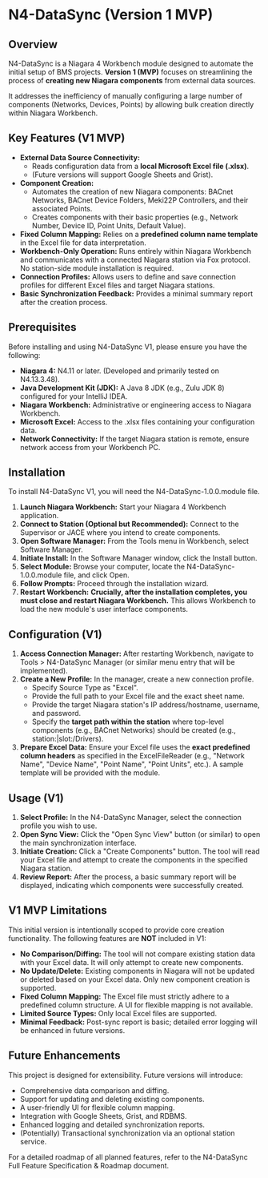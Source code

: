 # **N4-DataSync (Version 1 MVP)**

## **Overview**

N4-DataSync is a Niagara 4 Workbench module designed to automate the initial setup of BMS projects. **Version 1 (MVP)** focuses on streamlining the process of **creating new Niagara components** from external data sources.

It addresses the inefficiency of manually configuring a large number of components (Networks, Devices, Points) by allowing bulk creation directly within Niagara Workbench.

## **Key Features (V1 MVP)**

* **External Data Source Connectivity:**  
  * Reads configuration data from a **local Microsoft Excel file (.xlsx)**.  
  * (Future versions will support Google Sheets and Grist).  
* **Component Creation:**  
  * Automates the creation of new Niagara components: BACnet Networks, BACnet Device Folders, Meki22P Controllers, and their associated Points.  
  * Creates components with their basic properties (e.g., Network Number, Device ID, Point Units, Default Value).  
* **Fixed Column Mapping:** Relies on a **predefined column name template** in the Excel file for data interpretation.  
* **Workbench-Only Operation:** Runs entirely within Niagara Workbench and communicates with a connected Niagara station via Fox protocol. No station-side module installation is required.  
* **Connection Profiles:** Allows users to define and save connection profiles for different Excel files and target Niagara stations.  
* **Basic Synchronization Feedback:** Provides a minimal summary report after the creation process.

## **Prerequisites**

Before installing and using N4-DataSync V1, please ensure you have the following:

* **Niagara 4:** N4.11 or later. (Developed and primarily tested on N4.13.3.48).  
* **Java Development Kit (JDK):** A Java 8 JDK (e.g., Zulu JDK 8\) configured for your IntelliJ IDEA.  
* **Niagara Workbench:** Administrative or engineering access to Niagara Workbench.  
* **Microsoft Excel:** Access to the .xlsx files containing your configuration data.  
* **Network Connectivity:** If the target Niagara station is remote, ensure network access from your Workbench PC.

## **Installation**

To install N4-DataSync V1, you will need the N4-DataSync-1.0.0.module file.

1. **Launch Niagara Workbench:** Start your Niagara 4 Workbench application.  
2. **Connect to Station (Optional but Recommended):** Connect to the Supervisor or JACE where you intend to create components.  
3. **Open Software Manager:** From the Tools menu in Workbench, select Software Manager.  
4. **Initiate Install:** In the Software Manager window, click the Install button.  
5. **Select Module:** Browse your computer, locate the N4-DataSync-1.0.0.module file, and click Open.  
6. **Follow Prompts:** Proceed through the installation wizard.  
7. **Restart Workbench:** **Crucially, after the installation completes, you must close and restart Niagara Workbench.** This allows Workbench to load the new module's user interface components.

## **Configuration (V1)**

1. **Access Connection Manager:** After restarting Workbench, navigate to Tools \> N4-DataSync Manager (or similar menu entry that will be implemented).  
2. **Create a New Profile:** In the manager, create a new connection profile.  
   * Specify Source Type as "Excel".  
   * Provide the full path to your Excel file and the exact sheet name.  
   * Provide the target Niagara station's IP address/hostname, username, and password.  
   * Specify the **target path within the station** where top-level components (e.g., BACnet Networks) should be created (e.g., station:|slot:/Drivers).  
3. **Prepare Excel Data:** Ensure your Excel file uses the **exact predefined column headers** as specified in the ExcelFileReader (e.g., "Network Name", "Device Name", "Point Name", "Point Units", etc.). A sample template will be provided with the module.

## **Usage (V1)**

1. **Select Profile:** In the N4-DataSync Manager, select the connection profile you wish to use.  
2. **Open Sync View:** Click the "Open Sync View" button (or similar) to open the main synchronization interface.  
3. **Initiate Creation:** Click a "Create Components" button. The tool will read your Excel file and attempt to create the components in the specified Niagara station.  
4. **Review Report:** After the process, a basic summary report will be displayed, indicating which components were successfully created.

## **V1 MVP Limitations**

This initial version is intentionally scoped to provide core creation functionality. The following features are **NOT** included in V1:

* **No Comparison/Diffing:** The tool will not compare existing station data with your Excel data. It will only attempt to create new components.  
* **No Update/Delete:** Existing components in Niagara will not be updated or deleted based on your Excel data. Only new component creation is supported.  
* **Fixed Column Mapping:** The Excel file must strictly adhere to a predefined column structure. A UI for flexible mapping is not available.  
* **Limited Source Types:** Only local Excel files are supported.  
* **Minimal Feedback:** Post-sync report is basic; detailed error logging will be enhanced in future versions.

## **Future Enhancements**

This project is designed for extensibility. Future versions will introduce:

* Comprehensive data comparison and diffing.  
* Support for updating and deleting existing components.  
* A user-friendly UI for flexible column mapping.  
* Integration with Google Sheets, Grist, and RDBMS.  
* Enhanced logging and detailed synchronization reports.  
* (Potentially) Transactional synchronization via an optional station service.

For a detailed roadmap of all planned features, refer to the N4-DataSync Full Feature Specification & Roadmap document.